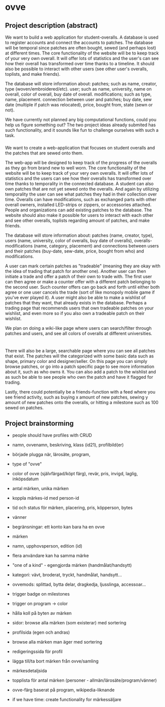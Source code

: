# ovve
## Project description (abstract)
We want to build a web application for student-overalls. A database is used to register accounts and connect the accounts to patches. The database will be temporal since patches are often bought, sewed (and perhaps lost) at different times. The core functionality of the website will be to keep track of your very own overall. It will offer lots of statistics and the user's can see how their overall has transformed over time thanks to a timeline. It should also be possible to interact with other users (see other user's overalls, toplists, and make friends).

The database will store information about:
patches; such as name, creator, type (woven/embroidered/etc).
user; such as name, university, name on overall, color of overall, buy date of overall.
modifications; such as type, name, placement.
connection between user and patches; buy date, sew date (multiple if patch was relocated), price, bought from, state (sewn or not).

We have currently not planned any big computational functions, could you help us figure something out? The two project ideas already submited has such functionality, and it sounds like fun to challenge ourselves with such a task.



###

We want to create a web-application that focuses on student overalls and the patches that are sewed onto them.

The web-app will be designed to keep track of the progress of the overalls as they go from brand new to well worn. The core functionality of the website will be to keep track of your very own overalls. It will offer lots of statistics and the users can see how their overalls has transformed over time thanks to temporality in the connected database. A student can also own patches that are not yet sewed onto the overalls. And again by utilizing temporality the user can see what patches they had in their collection over time. Overalls can have modifications, such as exchanged parts with other overall owners, installed LED-strips or zippers, or accessories attached. People and organizations can add existing patches to the database. The website should also make it possible for users to interact with each other and see other overalls, toplists regarding amount of patches, and make friends.

The database will store information about:
patches (name, creator, type), users (name, university, color of overalls, buy date of overalls), overalls-modifications (name, category, placement) and connections between users and their patches (buy-date, sew-date, price, bought from who) and modifications.

A user can mark certain patches as "tradeable" (meaning they are okay with the idea of trading that patch for another one). Another user can then initiate a trade and offer a patch of their own to trade with. The first user can then agree or make a counter offer with a different patch belonging to the second user. Such counter offers can go back and forth until either both agree or one user cancels the trade (sort of like monopoly mobile game if you've ever played it). A user might also be able to make a wishlist of patches that they want, that already exists in the database. Perhaps a trading page that recommends users that own tradeable patches on your wishlist, and even more so if you also own a tradeable patch on their wishlist.

We plan on doing a wiki-like page where users can search/filter through patches and users, and see all colors of overalls at different universities.
#

There will also be a large, searchable page where you can see all patches that exist. The patches will the categorized with some basic data such as shape, primary color and designer/seller. On this page you can simply browse patches, or go into a patch specific page to see more information about it, such as who owns it. You can also add a patch to the wishlist and as such be able to see people who own the patch and have it flagged for trading.

Lastly, there could potentially be a friends-function with a feed where you see friend activity, such as buying x amount of new patches, sewing y amount of new patches onto the overalls, or hitting a milestone such as 100 sewed on patches.


## Project brainstorming
- people should have profiles with CRUD
- namn, ovvenamn, beskriving, klass (id21), profilbild(er)
- började plugga när, lärosäte, program,
- type of "ovve"
- color of ovve (självfärgad/köpt färg), revär, pris, invigd, laglig, inköpsdatum
- antal märken, unika märken
- koppla märkes-id med person-id
- tid och status för märken, placering, pris, köpperson, bytes
- vänner
- begränsningar: ett konto kan bara ha en ovve

- märken
- namn, upphovsperson, edition (id)
- flera användare kan ha samma märke
- "one of a kind" - egengjorda märken (handmålat/handsytt)
- kategori: vävt, broderat, tryckt, handmålat, handsytt...

- ovvemods: splittad, bytta delar, dragkedja, ljusslinga, accessoar...

- trigger badge on milestones
- trigger on program -> color

- hålla koll på byten av märken

- sidor: browse alla märken (som existerar) med sortering
- profilsida (egen och andras)
- browse alla märken man äger med sortering
- redigeringssida för profil
- lägga till/ta bort märken från ovve/samling
- märkesdetaljsida
- topplista för antal märken (personer - allmän/lärosäte/program/vänner)
- ovve-färg baserat på program, wikipedia-liknande

- if we have time: create functionality for märkessäljare
